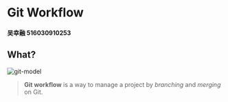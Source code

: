 # Git Workflow
#### 吴幸融 516030910253
## What?
![git-model](http://nvie.com/img/git-model@2x.png)

> **Git workflow** is a way to manage a project by *branching* and *merging* on Git.

